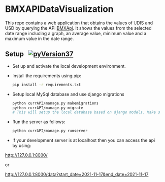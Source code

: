 # BMXAPIDataVisualization

This repo contains a web application that obtains the values of UDIS and USD by querying the API
[BMXApi](https://www.banxico.org.mx/SieAPIRest/service/v1/;jsessionid=5fa4f900baccc38cd60cb4f38981).  It shows the values from the selected  date range including a graph, an average value, minimum value and a maximum value in the date range.


## Setup &nbsp; [![pyVersion37](https://img.shields.io/badge/python-3.9-blue.svg)](https://www.python.org/downloads/release/python-397/)

- Set up and activate the local development environment.


- Install the requirements using pip:

    ```sh
    pip install -r requirements.txt
    ```

- Setup local MySql database and use django migrations 

    ```sh
    python currAPI/manage.py makemigrations
    python currAPI/manage.py migrate
    # This will setup the local database based on django models. Make sure you are in the same directory as manage.py file
    ```
- Run the server as follows:

    ```sh
    python currAPI/manage.py runserver
    ```

- If your development server is at localhost then you can access the api by using:

http://127.0.0.1:8000/

or

http://127.0.0.1:8000/data?start_date=2021-11-17&end_date=2021-11-17
